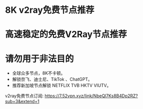 # 8K v2ray免费节点推荐
# 高速稳定的免费V2Ray节点推荐
# 请勿用于非法目的

- 全球众多节点，8K不卡顿。
- 解锁奈飞、迪士尼、TikTok 、ChatGPT。
- 推荐新加坡节点解锁 NETFLIX TVB HKTV VIUTV。


v2ray免费节点订阅:
https://7.52vpn.xyz/link/NbeQl7Ks8B4Dp2RZ?sub=3&extend=1
